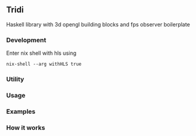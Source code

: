 ## Tridi
Haskell library with 3d opengl building blocks and fps observer boilerplate

### Development

Enter nix shell with hls using
```
nix-shell --arg withHLS true
```

### Utility

### Usage

### Examples

### How it works
